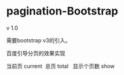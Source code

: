 # pagination-Bootstrap


v 1.0

<p>需要bootstrap v3的引入。</p>
<p>百度引导分页的效果实现</p>
<p>当前页 current  总页 total   显示个页数 show </p>
